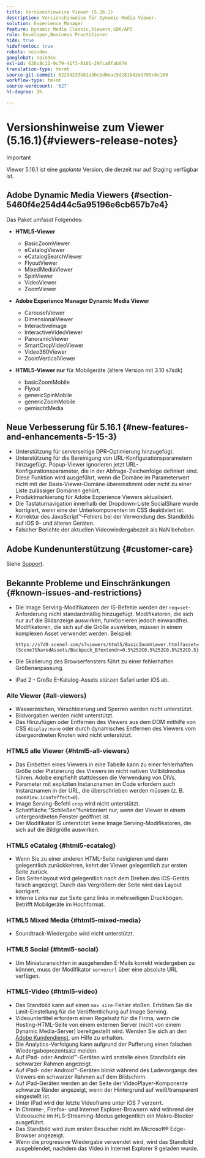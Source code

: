 ```yaml
---
title: Versionshinweise Viewer (5.16.1)
description: Versionshinweise für Dynamic Media Viewer.
solution: Experience Manager
feature: Dynamic Media Classic,Viewers,SDK/API
role: Developer,Business Practitioner
hide: true
hidefromtoc: true
robots: noindex
googlebot: noindex
exl-id: 636c8c11-9c79-41f3-8101-29fca0fab074
translation-type: tm+mt
source-git-commit: 62234233bb1a5bcbd0eac5d281b42ed785c0c169
workflow-type: tm+mt
source-wordcount: '627'
ht-degree: 1%

---
```


# Versionshinweise zum Viewer (5.16.1){#viewers-release-notes}

<!-- Updated April 06, 2021 for the 5.16.1 release-->

>[!IMPORTANT]
>
>Viewer 5.16.1 ist eine *geplante* Version, die derzeit nur auf Staging verfügbar ist.

## Adobe Dynamic Media Viewers {#section-5460f4e254d44c5a95196e6cb657b7e4}

Das Paket umfasst Folgendes:

* **HTML5-Viewer**

   * BasicZoomViewer
   * eCatalogViewer
   * eCatalogSearchViewer
   * FlyoutViewer
   * MixedMediaViewer
   * SpinViewer
   * VideoViewer
   * ZoomViewer

* **Adobe Experience Manager Dynamic Media Viewer**

   * CarouselViewer
   * DimensionalViewer
   * InteractiveImage
   * InteractiveVideoViewer
   * PanoramicViewer
   * SmartCropVideoViewer
   * Video360Viewer
   * ZoomVerticalViewer

* **HTML5-Viewer nur**  für Mobilgeräte (ältere Version mit 3.10 s7sdk)

   * basicZoomMobile
   * Flyout
   * genericSpinMobile
   * genericZoomMobile
   * gemischtMedia

## Neue Verbesserung für 5.16.1 {#new-features-and-enhancements-5-15-3}

* Unterstützung für serverseitige DPR-Optimierung hinzugefügt.
* Unterstützung für die Bereinigung von URL-Konfigurationsparametern hinzugefügt. Popup-Viewer ignorieren jetzt URL-Konfigurationsparameter, die in der Abfrage-Zeichenfolge definiert sind. Diese Funktion wird ausgeführt, wenn die Domäne im Parameterwert nicht mit der Basis-Viewer-Domäne übereinstimmt oder nicht zu einer Liste zulässiger Domänen gehört.
* Produktmarkierung für Adobe Experience Viewers aktualisiert.
* Die Tastaturnavigation innerhalb der Dropdown-Liste SocialShare wurde korrigiert, wenn eine der Unterkomponenten im CSS deaktiviert ist.
* Korrektur des JavaScript™-Fehlers bei der Verwendung des Standbilds auf iOS 9- und älteren Geräten.
* Falscher Berichte der aktuellen Videowiedergabezeit als NaN behoben.<!--  (CQ-4310148) -->

## Adobe Kundenunterstützung {#customer-care}

Siehe [Support](https://experienceleague.adobe.com/docs/dynamic-media-classic/using/intro/support.html#intro).

## Bekannte Probleme und Einschränkungen {#known-issues-and-restrictions}

* Die Image Serving-Modifikatoren der IS-Befehle werden der `req=set`-Anforderung nicht standardmäßig hinzugefügt. Modifikatoren, die sich nur auf die Bildanzeige auswirken, funktionieren jedoch einwandfrei. Modifikatoren, die sich auf die Größe auswirken, müssen in einem komplexen Asset verwendet werden. Beispiel:

   `https://s7d9.scene7.com/s7viewers/html5/BasicZoomViewer.html?asset= {Scene7SharedAssets/Backpack_B?extendn=0.5%252C0.5%252C0.5%252C0.5}`

* Die Skalierung des Browserfensters führt zu einer fehlerhaften Größenanpassung.
* iPad 2 - Große E-Katalog-Assets stürzen Safari unter iOS ab.

### Alle Viewer {#all-viewers}

* Wasserzeichen, Verschleierung und Sperren werden nicht unterstützt.
* Bildvorgaben werden nicht unterstützt.
* Das Hinzufügen oder Entfernen des Viewers aus dem DOM mithilfe von CSS `display:none` oder durch dynamisches Entfernen des Viewers vom übergeordneten Knoten wird nicht unterstützt.

### HTML5 alle Viewer {#html5-all-viewers}

* Das Einbetten eines Viewers in eine Tabelle kann zu einer fehlerhaften Größe oder Platzierung des Viewers im nicht nativen Vollbildmodus führen. Adobe empfiehlt stattdessen die Verwendung von DIVs.
* Parameter mit expliziten Instanznamen im Code erfordern auch Instanznamen in der URL, die überschrieben werden müssen (z. B. `zoomView.iconfeffect=0`).
* Image Serving-Befehl `crop` wird nicht unterstützt.
* Schaltfläche &quot;Schließen&quot;funktioniert nur, wenn der Viewer in einem untergeordneten Fenster geöffnet ist.
* Der Modifikator IS unterstützt keine Image Serving-Modifikatoren, die sich auf die Bildgröße auswirken.

### HTML5 eCatalog {#html5-ecatalog}

* Wenn Sie zu einer anderen HTML-Seite navigieren und dann gelegentlich zurückkehren, kehrt der Viewer gelegentlich zur ersten Seite zurück.
* Das Seitenlayout wird gelegentlich nach dem Drehen des iOS-Geräts falsch angezeigt. Durch das Vergrößern der Seite wird das Layout korrigiert.
* Interne Links nur zur Seite ganz links in mehrseitigen Druckbögen. Betrifft Mobilgeräte im Hochformat.

### HTML5 Mixed Media {#html5-mixed-media}

* Soundtrack-Wiedergabe wird nicht unterstützt.

### HTML5 Social {#html5-social}

* Um Miniaturansichten in ausgehenden E-Mails korrekt wiedergeben zu können, muss der Modifikator `serverurl` über eine absolute URL verfügen.

### HTML5-Video {#html5-video}

* Das Standbild kann auf einen `max size`-Fehler stoßen. Erhöhen Sie die Limit-Einstellung für die Veröffentlichung auf Image Serving.
* Videountertitel erfordern einen Regelsatz für die Firma, wenn die Hosting-HTML-Seite von einem externen Server (nicht von einem Dynamic Media-Server) bereitgestellt wird. Wenden Sie sich an den [Adobe Kundendienst](https://experienceleague.adobe.com/docs/dynamic-media-classic/using/intro/support.html#intro), um Hilfe zu erhalten.
* Die Analytics-Verfolgung kann aufgrund der Pufferung einen falschen Wiedergabeprozentsatz melden.
* Auf iPad- oder Android™-Geräten wird anstelle eines Standbilds ein schwarzer Rahmen angezeigt.
* Auf iPad- oder Android™-Geräten blinkt während des Ladevorgangs des Viewers ein schwarzer Rahmen auf dem Bildschirm.
* Auf iPad-Geräten werden an der Seite der VideoPlayer-Komponente schwarze Ränder angezeigt, wenn der Hintergrund auf weiß/transparent eingestellt ist.
* Unter iPad wird der letzte Videoframe unter iOS 7 verzerrt.
* In Chrome-, Firefox- und Internet Explorer-Browsern wird während der Videosuche im HLS-Streaming-Modus gelegentlich ein Makro-Blocker ausgeführt.
* Das Standbild wird zum ersten Besucher nicht im Microsoft® Edge-Browser angezeigt.
* Wenn die progressive Wiedergabe verwendet wird, wird das Standbild ausgeblendet, nachdem das Video in Internet Explorer 9 geladen wurde.
